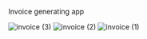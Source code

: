 Invoice generating app

![invoice (3)](https://user-images.githubusercontent.com/64031326/209940875-77addc71-cead-4445-8ddc-e8a37f12f5aa.jpg)
![invoice (2)](https://user-images.githubusercontent.com/64031326/209940884-a270017d-9fa1-4b9a-9815-a7f55bebf28e.jpg)
![invoice (1)](https://user-images.githubusercontent.com/64031326/209940904-37a7eded-1d48-40e3-9f1b-7f0a16a34052.jpg)
